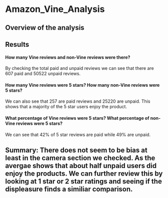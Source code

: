# Amazon_Vine_Analysis

## Overview of the analysis

## Results

#### How many Vine reviews and non-Vine reviews were there?
By checking the total paid and unpaid reviews we can see that there are 607 paid and 50522 unpaid reviews.


#### How many Vine reviews were 5 stars? How many non-Vine reviews were 5 stars?
We can also see that 257 are paid reviews and 25220 are unpaid. This shows that a majority of the 5 star users enjoy the product.


#### What percentage of Vine reviews were 5 stars? What percentage of non-Vine reviews were 5 stars?
We can see that 42% of 5 star reviews are paid while 49% are unpaid. 

## Summary: There does not seem to be bias at least in the camera section we checked. As the avergae shows that about half unpaid users did enjoy the products. We can further review this by looking at 1 star or 2 star ratings and seeing if the displeasure finds a similiar comparison.
